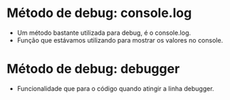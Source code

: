 # Método de debug: console.log

- Um método bastante utilizada para debug, é o console.log.
- Função que estávamos utilizando para mostrar os valores no console.

# Método de debug: debugger

- Funcionalidade que para o código quando atingir a linha debugger.